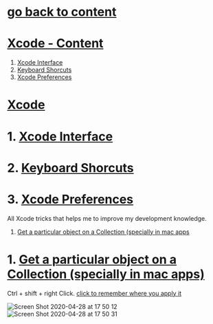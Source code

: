 # [go back to content](https://github.com/c4arl0s/AppDevelopmentWithSwift#1-getting-started-with-app-development)

# [Xcode - Content](https://github.com/c4arl0s/Xcode#go-back-to-content)

1. [Xcode Interface](https://github.com/c4arl0s/Xcode#1-xcode-interface)
2. [Keyboard Shorcuts](https://github.com/c4arl0s/Xcode#2-keyboard-shorcuts)
3. [Xcode Preferences](https://github.com/c4arl0s/Xcode#3-xcode-preferences)

# [Xcode](https://github.com/c4arl0s/Xcode#xcode---content)

# 1. [Xcode Interface](https://github.com/c4arl0s/Xcode#xcode---content)
# 2. [Keyboard Shorcuts](https://github.com/c4arl0s/Xcode#xcode---content)
# 3. [Xcode Preferences](https://github.com/c4arl0s/Xcode#xcode---content)


All Xcode tricks that helps me to improve my development knowledge.

1. [Get a particular object on a Collection (specially in mac apps]()

# 1. [Get a particular object on a Collection (specially in mac apps)]()

Ctrl + shift + right Click. [click to remember where you apply it](https://github.com/c4arl0s/28YourFirstCocoaApplication#select-an-particular-object-ctrlshift-right-click)

![Screen Shot 2020-04-28 at 17 50 12](https://user-images.githubusercontent.com/24994818/80546458-4af87100-897b-11ea-8c03-1d3577776e44.png)
![Screen Shot 2020-04-28 at 17 50 31](https://user-images.githubusercontent.com/24994818/80546465-4d5acb00-897b-11ea-85fd-ca5c236b468b.png)
